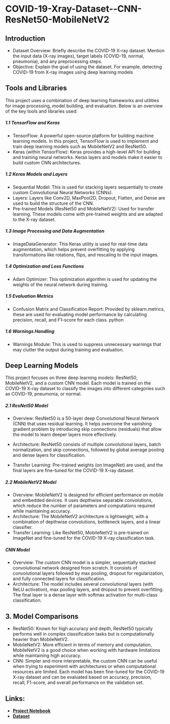# COVID-19-Xray-Dataset--CNN-ResNet50-MobileNetV2
## Introduction
- Dataset Overview: Briefly describe the COVID-19 X-ray dataset. Mention the input data (X-ray images), target labels (COVID-19, normal, pneumonia), and any preprocessing steps.
- Objective: Explain the goal of using the dataset. For example, detecting COVID-19 from X-ray images using deep learning models
## Tools and Libraries
This project uses a combination of deep learning frameworks and utilities for image processing, model building, and evaluation. Below is an overview of the key tools and libraries used:

##### 1.1 TensorFlow and Keras
- TensorFlow: A powerful open-source platform for building machine learning models. In this project, TensorFlow is used to implement and train deep learning models such as MobileNetV2 and ResNet50.
- Keras (within TensorFlow): Keras provides a high-level API for building and training neural networks. Keras layers and models make it easier to build custom CNN architectures.
##### 1.2 Keras Models and Layers
- Sequential Model: This is used for stacking layers sequentially to create custom Convolutional Neural Networks (CNNs).
- Layers: Layers like Conv2D, MaxPool2D, Dropout, Flatten, and Dense are used to build the structure of the CNN.
- Pre-trained Models (ResNet50 and MobileNetV2): Used for transfer learning. These models come with pre-trained weights and are adapted to the X-ray dataset.
##### 1.3 Image Processing and Data Augmentation
- ImageDataGenerator: This Keras utility is used for real-time data augmentation, which helps prevent overfitting by applying transformations like rotations, flips, and rescaling to the input images.
##### 1.4 Optimization and Loss Functions
- Adam Optimizer: This optimization algorithm is used for updating the weights of the neural network during training.
##### 1.5 Evaluation Metrics
- Confusion Matrix and Classification Report: Provided by sklearn.metrics, these are used for evaluating model performance by calculating precision, recall, and F1-score for each class.
python
##### 1.6 Warnings Handling
- Warnings Module: This is used to suppress unnecessary warnings that may clutter the output during training and evaluation.
## Deep Learning Models
This project focuses on three deep learning models: ResNet50, MobileNetV2, and a custom CNN model. Each model is trained on the COVID-19 X-ray dataset to classify the images into different categories such as COVID-19, pneumonia, or normal.

##### 2.1 ResNet50 Model
- Overview: ResNet50 is a 50-layer deep Convolutional Neural Network (CNN) that uses residual learning. It helps overcome the vanishing gradient problem by introducing skip connections (residuals) that allow the model to learn deeper layers more effectively.

- Architecture: ResNet50 consists of multiple convolutional layers, batch normalization, and skip connections, followed by global average pooling and dense layers for classification.

- Transfer Learning: Pre-trained weights (on ImageNet) are used, and the final layers are fine-tuned for the COVID-19 X-ray dataset.
##### 2.2 MobileNetV2 Model
- Overview: MobileNetV2 is designed for efficient performance on mobile and embedded devices. It uses depthwise separable convolutions, which reduce the number of parameters and computations required while maintaining accuracy.
- Architecture: The MobileNetV2 architecture is lightweight, with a combination of depthwise convolutions, bottleneck layers, and a linear classifier.
- Transfer Learning: Like ResNet50, MobileNetV2 is pre-trained on ImageNet and fine-tuned for the COVID-19 X-ray classification task.
##### CNN Model
- Overview: The custom CNN model is a simpler, sequentially stacked convolutional network designed from scratch. It consists of convolutional layers followed by max pooling, dropout for regularization, and fully connected layers for classification.
- Architecture: The model includes several convolutional layers (with ReLU activation), max pooling layers, and dropout to prevent overfitting. The final layer is a dense layer with softmax activation for multi-class classification.
## 3. Model Comparisons
- ResNet50: Known for high accuracy and depth, ResNet50 typically performs well in complex classification tasks but is computationally heavier than MobileNetV2.
- MobileNetV2: More efficient in terms of memory and computation, MobileNetV2 is a good choice when working with hardware limitations while maintaining high accuracy.
- CNN: Simpler and more interpretable, the custom CNN can be useful when trying to experiment with architectures or when computational resources are limited.
Each model has been fine-tuned for the COVID-19 X-ray dataset and can be evaluated based on accuracy, precision, recall, F1-score, and overall performance on the validation set.
## Links:
- **[Project Notebook](https://www.kaggle.com/code/alialarkawazi/covid-19-xray-dataset-cnn-resnet50-mobilenetv2)**
- **[Dataset](https://www.kaggle.com/datasets/khoongweihao/covid19-xray-dataset-train-test-sets)**
